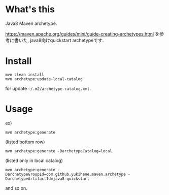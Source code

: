 # What's this

Java8 Maven archetype.

https://maven.apache.org/guides/mini/guide-creating-archetypes.html
を参考に書いた, java8向けquickstart archetypeです.

# Install

    mvn clean install
    mvn archetype:update-local-catalog
for update `~/.m2/archetype-catalog.xml`.

# Usage

ex)

    mvn archetype:generate 
(listed bottom row)

    mvn archetype:generate -DarchetypeCatalog=local
(listed only in local catalog)

    mvn archetype:generate -DarchetypeGroupId=com.github.yukihane.maven.archetype -DarchetypeArtifactId=java8-quickstart

and so on.
